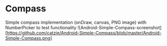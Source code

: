 # Compass
Simple compass implementation (onDraw, canvas, PNG image) with NumberPicker to test functionality
![Android-Simple-Compass-screenshot][https://github.com/catzie/Android-Simple-Compass/blob/master/Android-Simple-Compass.png]
